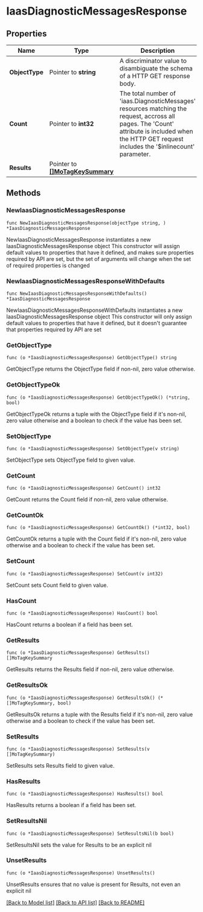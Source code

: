 # IaasDiagnosticMessagesResponse

## Properties

Name | Type | Description | Notes
------------ | ------------- | ------------- | -------------
**ObjectType** | Pointer to **string** | A discriminator value to disambiguate the schema of a HTTP GET response body. | 
**Count** | Pointer to **int32** | The total number of &#39;iaas.DiagnosticMessages&#39; resources matching the request, accross all pages. The &#39;Count&#39; attribute is included when the HTTP GET request includes the &#39;$inlinecount&#39; parameter. | [optional] 
**Results** | Pointer to [**[]MoTagKeySummary**](mo.TagKeySummary.md) |  | [optional] 

## Methods

### NewIaasDiagnosticMessagesResponse

`func NewIaasDiagnosticMessagesResponse(objectType string, ) *IaasDiagnosticMessagesResponse`

NewIaasDiagnosticMessagesResponse instantiates a new IaasDiagnosticMessagesResponse object
This constructor will assign default values to properties that have it defined,
and makes sure properties required by API are set, but the set of arguments
will change when the set of required properties is changed

### NewIaasDiagnosticMessagesResponseWithDefaults

`func NewIaasDiagnosticMessagesResponseWithDefaults() *IaasDiagnosticMessagesResponse`

NewIaasDiagnosticMessagesResponseWithDefaults instantiates a new IaasDiagnosticMessagesResponse object
This constructor will only assign default values to properties that have it defined,
but it doesn't guarantee that properties required by API are set

### GetObjectType

`func (o *IaasDiagnosticMessagesResponse) GetObjectType() string`

GetObjectType returns the ObjectType field if non-nil, zero value otherwise.

### GetObjectTypeOk

`func (o *IaasDiagnosticMessagesResponse) GetObjectTypeOk() (*string, bool)`

GetObjectTypeOk returns a tuple with the ObjectType field if it's non-nil, zero value otherwise
and a boolean to check if the value has been set.

### SetObjectType

`func (o *IaasDiagnosticMessagesResponse) SetObjectType(v string)`

SetObjectType sets ObjectType field to given value.


### GetCount

`func (o *IaasDiagnosticMessagesResponse) GetCount() int32`

GetCount returns the Count field if non-nil, zero value otherwise.

### GetCountOk

`func (o *IaasDiagnosticMessagesResponse) GetCountOk() (*int32, bool)`

GetCountOk returns a tuple with the Count field if it's non-nil, zero value otherwise
and a boolean to check if the value has been set.

### SetCount

`func (o *IaasDiagnosticMessagesResponse) SetCount(v int32)`

SetCount sets Count field to given value.

### HasCount

`func (o *IaasDiagnosticMessagesResponse) HasCount() bool`

HasCount returns a boolean if a field has been set.

### GetResults

`func (o *IaasDiagnosticMessagesResponse) GetResults() []MoTagKeySummary`

GetResults returns the Results field if non-nil, zero value otherwise.

### GetResultsOk

`func (o *IaasDiagnosticMessagesResponse) GetResultsOk() (*[]MoTagKeySummary, bool)`

GetResultsOk returns a tuple with the Results field if it's non-nil, zero value otherwise
and a boolean to check if the value has been set.

### SetResults

`func (o *IaasDiagnosticMessagesResponse) SetResults(v []MoTagKeySummary)`

SetResults sets Results field to given value.

### HasResults

`func (o *IaasDiagnosticMessagesResponse) HasResults() bool`

HasResults returns a boolean if a field has been set.

### SetResultsNil

`func (o *IaasDiagnosticMessagesResponse) SetResultsNil(b bool)`

 SetResultsNil sets the value for Results to be an explicit nil

### UnsetResults
`func (o *IaasDiagnosticMessagesResponse) UnsetResults()`

UnsetResults ensures that no value is present for Results, not even an explicit nil

[[Back to Model list]](../README.md#documentation-for-models) [[Back to API list]](../README.md#documentation-for-api-endpoints) [[Back to README]](../README.md)



